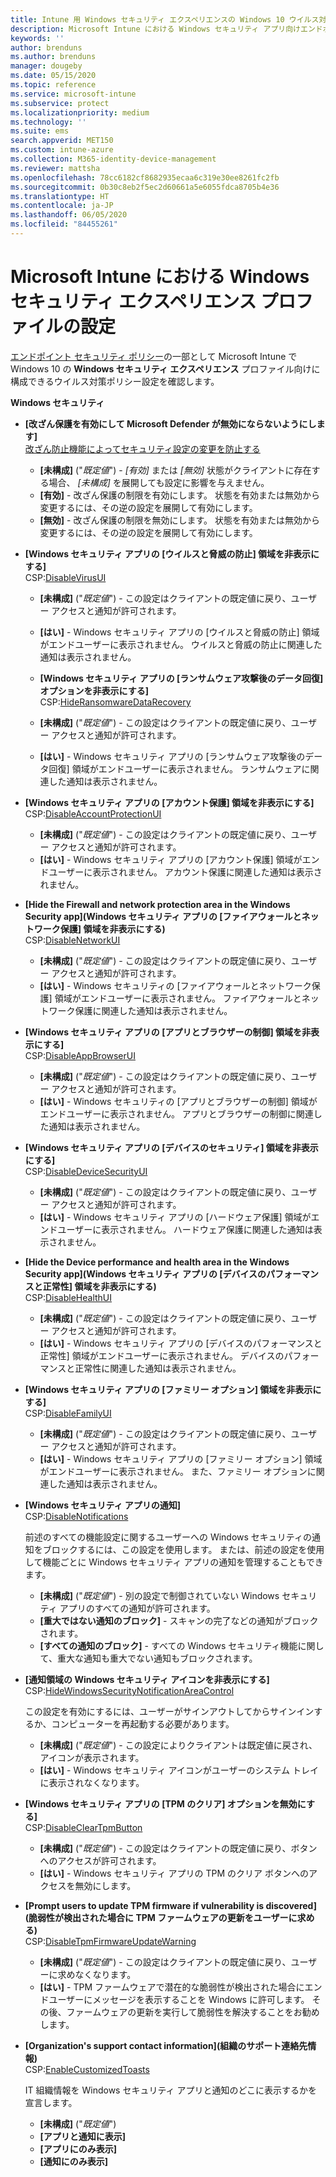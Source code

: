 ```yaml
---
title: Intune 用 Windows セキュリティ エクスペリエンスの Windows 10 ウイルス対策ポリシーの設定 | Microsoft Docs
description: Microsoft Intune における Windows セキュリティ アプリ向けエンドポイント セキュリティのウイルス対策ポリシーの設定
keywords: ''
author: brenduns
ms.author: brenduns
manager: dougeby
ms.date: 05/15/2020
ms.topic: reference
ms.service: microsoft-intune
ms.subservice: protect
ms.localizationpriority: medium
ms.technology: ''
ms.suite: ems
search.appverid: MET150
ms.custom: intune-azure
ms.collection: M365-identity-device-management
ms.reviewer: mattsha
ms.openlocfilehash: 78cc6182cf8682935ecaa6c319e30ee8261fc2fb
ms.sourcegitcommit: 0b30c8eb2f5ec2d60661a5e6055fdca8705b4e36
ms.translationtype: HT
ms.contentlocale: ja-JP
ms.lasthandoff: 06/05/2020
ms.locfileid: "84455261"
---
```

# <a name="settings-for-the-windows-security-experience-profile-in-microsoft-intune"></a>Microsoft Intune における Windows セキュリティ エクスペリエンス プロファイルの設定

[エンドポイント セキュリティ ポリシー](../protect/endpoint-security-policy.md)の一部として Microsoft Intune で Windows 10 の **Windows セキュリティ エクスペリエンス** プロファイル向けに構成できるウイルス対策ポリシー設定を確認します。

**Windows セキュリティ**

- **[改ざん保護を有効にして Microsoft Defender が無効にならないようにします]**  
  [改ざん防止機能によってセキュリティ設定の変更を防止する](https://go.microsoft.com/fwlink/?linkid=2066083)

  - **[未構成]** ("*既定値*") - *[有効]* または *[無効]* 状態がクライアントに存在する場合、 *[未構成]* を展開しても設定に影響を与えません。 
  - **[有効]** - 改ざん保護の制限を有効にします。 状態を有効または無効から変更するには、その逆の設定を展開して有効にします。
  - **[無効]** - 改ざん保護の制限を無効にします。 状態を有効または無効から変更するには、その逆の設定を展開して有効にします。

- **[Windows セキュリティ アプリの [ウイルスと脅威の防止] 領域を非表示にする]**  
  CSP:[DisableVirusUI](https://go.microsoft.com/fwlink/?linkid=873662)

  - **[未構成]** ("*既定値*") - この設定はクライアントの既定値に戻り、ユーザー アクセスと通知が許可されます。
  - **[はい]** - Windows セキュリティ アプリの [ウイルスと脅威の防止] 領域がエンドユーザーに表示されません。 ウイルスと脅威の防止に関連した通知は表示されません。

  - **[Windows セキュリティ アプリの [ランサムウェア攻撃後のデータ回復] オプションを非表示にする]**  
    CSP:[HideRansomwareDataRecovery](https://go.microsoft.com/fwlink/?linkid=873664)

  - **[未構成]** ("*既定値*") - この設定はクライアントの既定値に戻り、ユーザー アクセスと通知が許可されます。
  - **[はい]** - Windows セキュリティ アプリの [ランサムウェア攻撃後のデータ回復] 領域がエンドユーザーに表示されません。 ランサムウェアに関連した通知は表示されません。

- **[Windows セキュリティ アプリの [アカウント保護] 領域を非表示にする]**  
  CSP:[DisableAccountProtectionUI](https://go.microsoft.com/fwlink/?linkid=873666)

  - **[未構成]** ("*既定値*") - この設定はクライアントの既定値に戻り、ユーザー アクセスと通知が許可されます。
  - **[はい]** - Windows セキュリティ アプリの [アカウント保護] 領域がエンドユーザーに表示されません。 アカウント保護に関連した通知は表示されません。

- **[Hide the Firewall and network protection area in the Windows Security app]\(Windows セキュリティ アプリの [ファイアウォールとネットワーク保護] 領域を非表示にする\)**  
  CSP:[DisableNetworkUI](https://go.microsoft.com/fwlink/?linkid=873668)

  - **[未構成]** ("*既定値*") - この設定はクライアントの既定値に戻り、ユーザー アクセスと通知が許可されます。
  - **[はい]** - Windows セキュリティの [ファイアウォールとネットワーク保護] 領域がエンドユーザーに表示されません。 ファイアウォールとネットワーク保護に関連した通知は表示されません。

- **[Windows セキュリティ アプリの [アプリとブラウザーの制御] 領域を非表示にする]**  
  CSP:[DisableAppBrowserUI](https://go.microsoft.com/fwlink/?linkid=873669)

  - **[未構成]** ("*既定値*") - この設定はクライアントの既定値に戻り、ユーザー アクセスと通知が許可されます。
  - **[はい]** - Windows セキュリティの [アプリとブラウザーの制御] 領域がエンドユーザーに表示されません。 アプリとブラウザーの制御に関連した通知は表示されません。

- **[Windows セキュリティ アプリの [デバイスのセキュリティ] 領域を非表示にする]**  
  CSP:[DisableDeviceSecurityUI](https://go.microsoft.com/fwlink/?linkid=873670)

  - **[未構成]** ("*既定値*") - この設定はクライアントの既定値に戻り、ユーザー アクセスと通知が許可されます。
  - **[はい]** - Windows セキュリティ アプリの [ハードウェア保護] 領域がエンドユーザーに表示されません。 ハードウェア保護に関連した通知は表示されません。
  
- **[Hide the Device performance and health area in the Windows Security app]\(Windows セキュリティ アプリの [デバイスのパフォーマンスと正常性] 領域を非表示にする\)**  
  CSP:[DisableHealthUI](https://go.microsoft.com/fwlink/?linkid=873671)

  - **[未構成]** ("*既定値*") - この設定はクライアントの既定値に戻り、ユーザー アクセスと通知が許可されます。
  - **[はい]** - Windows セキュリティ アプリの [デバイスのパフォーマンスと正常性] 領域がエンドユーザーに表示されません。 デバイスのパフォーマンスと正常性に関連した通知は表示されません。

- **[Windows セキュリティ アプリの [ファミリー オプション] 領域を非表示にする]**  
  CSP:[DisableFamilyUI](https://go.microsoft.com/fwlink/?linkid=873673)

  - **[未構成]** ("*既定値*") - この設定はクライアントの既定値に戻り、ユーザー アクセスと通知が許可されます。
  - **[はい]** - Windows セキュリティ アプリの [ファミリー オプション] 領域がエンドユーザーに表示されません。 また、ファミリー オプションに関連した通知は表示されません。

- **[Windows セキュリティ アプリの通知]**  
  CSP:[DisableNotifications](https://go.microsoft.com/fwlink/?linkid=873675)

  前述のすべての機能設定に関するユーザーへの Windows セキュリティの通知をブロックするには、この設定を使用します。 または、前述の設定を使用して機能ごとに Windows セキュリティ アプリの通知を管理することもできます。

  - **[未構成]** ("*既定値*") - 別の設定で制御されていない Windows セキュリティ アプリのすべての通知が許可されます。
  - **[重大ではない通知のブロック]** - スキャンの完了などの通知がブロックされます。
  - **[すべての通知のブロック]** - すべての Windows セキュリティ機能に関して、重大な通知も重大でない通知もブロックされます。

- **[通知領域の Windows セキュリティ アイコンを非表示にする]**  
  CSP:[HideWindowsSecurityNotificationAreaControl](https://go.microsoft.com/fwlink/?linkid=2114313&clcid=0x409)

  この設定を有効にするには、ユーザーがサインアウトしてからサインインするか、コンピューターを再起動する必要があります。
  - **[未構成]** ("*既定値*") - この設定によりクライアントは既定値に戻され、アイコンが表示されます。
  - **[はい]** - Windows セキュリティ アイコンがユーザーのシステム トレイに表示されなくなります。
  
- **[Windows セキュリティ アプリの [TPM のクリア] オプションを無効にする]**  
  CSP:[DisableClearTpmButton](https://go.microsoft.com/fwlink/?linkid=2114125&clcid=0x409)

  - **[未構成]** ("*既定値*") - この設定はクライアントの既定値に戻り、ボタンへのアクセスが許可されます。
  - **[はい]** - Windows セキュリティ アプリの TPM のクリア ボタンへのアクセスを無効にします。

- **[Prompt users to update TPM firmware if vulnerability is discovered]\(脆弱性が検出された場合に TPM ファームウェアの更新をユーザーに求める\)**  
  CSP:[DisableTpmFirmwareUpdateWarning](https://go.microsoft.com/fwlink/?linkid=2114212&clcid=0x409)

  - **[未構成]** ("*既定値*") - この設定はクライアントの既定値に戻り、ユーザーに求めなくなります。
  - **[はい]** - TPM ファームウェアで潜在的な脆弱性が検出された場合にエンドユーザーにメッセージを表示することを Windows に許可します。 その後、ファームウェアの更新を実行して脆弱性を解決することをお勧めします。

- **[Organization's support contact information]\(組織のサポート連絡先情報\)**  
  CSP:[EnableCustomizedToasts](https://go.microsoft.com/fwlink/?linkid=873676)

  IT 組織情報を Windows セキュリティ アプリと通知のどこに表示するかを宣言します。
  - **[未構成]** ("*既定値*")
  - **[アプリと通知に表示]**
  - **[アプリにのみ表示]**
  - **[通知にのみ表示]**
